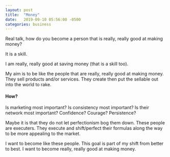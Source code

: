 ```yaml
---
layout: post
title:  "Money"
date:   2019-09-10 05:56:00 -0500
categories: business
---
```

Real talk, how do you become a person that is really, really good at making money?

It is a skill. 

I am really, really good at saving money (that is a skill too).

My aim is to be like the people that are really, really good at making money. They sell products and/or services. They create then put the sellable out into the world to rake.

#### How?
Is marketing most important?
Is consistency most important?
Is their network most important?
Confidence?
Courage?
Persistence?

Maybe it is that they do not let perfectionism bog them down. These people are executers. They execute and shift/perfect their formulas along the way to be more appealing to the market.

I want to become like these people. This goal is part of my shift from better to best. I want to become really, really good at making money.

